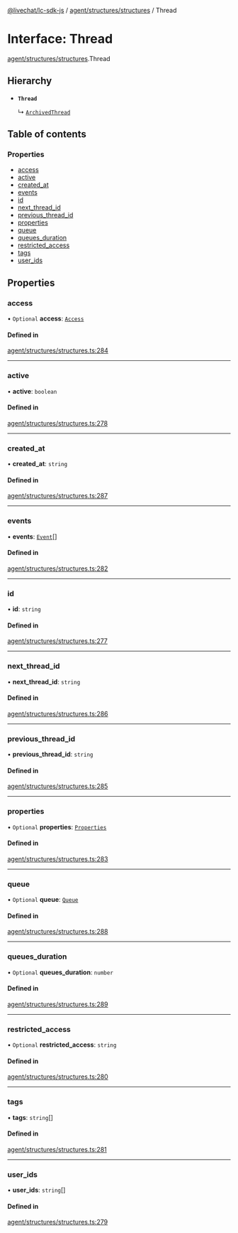[@livechat/lc-sdk-js](../README.md) / [agent/structures/structures](../modules/agent_structures_structures.md) / Thread

# Interface: Thread

[agent/structures/structures](../modules/agent_structures_structures.md).Thread

## Hierarchy

- **`Thread`**

  ↳ [`ArchivedThread`](agent_structures_structures.ArchivedThread.md)

## Table of contents

### Properties

- [access](agent_structures_structures.Thread.md#access)
- [active](agent_structures_structures.Thread.md#active)
- [created\_at](agent_structures_structures.Thread.md#created_at)
- [events](agent_structures_structures.Thread.md#events)
- [id](agent_structures_structures.Thread.md#id)
- [next\_thread\_id](agent_structures_structures.Thread.md#next_thread_id)
- [previous\_thread\_id](agent_structures_structures.Thread.md#previous_thread_id)
- [properties](agent_structures_structures.Thread.md#properties)
- [queue](agent_structures_structures.Thread.md#queue)
- [queues\_duration](agent_structures_structures.Thread.md#queues_duration)
- [restricted\_access](agent_structures_structures.Thread.md#restricted_access)
- [tags](agent_structures_structures.Thread.md#tags)
- [user\_ids](agent_structures_structures.Thread.md#user_ids)

## Properties

### access

• `Optional` **access**: [`Access`](agent_structures_structures.Access.md)

#### Defined in

[agent/structures/structures.ts:284](https://github.com/livechat/lc-sdk-js/blob/10347df/src/agent/structures/structures.ts#L284)

___

### active

• **active**: `boolean`

#### Defined in

[agent/structures/structures.ts:278](https://github.com/livechat/lc-sdk-js/blob/10347df/src/agent/structures/structures.ts#L278)

___

### created\_at

• **created\_at**: `string`

#### Defined in

[agent/structures/structures.ts:287](https://github.com/livechat/lc-sdk-js/blob/10347df/src/agent/structures/structures.ts#L287)

___

### events

• **events**: [`Event`](../modules/agent_structures_events.md#event)[]

#### Defined in

[agent/structures/structures.ts:282](https://github.com/livechat/lc-sdk-js/blob/10347df/src/agent/structures/structures.ts#L282)

___

### id

• **id**: `string`

#### Defined in

[agent/structures/structures.ts:277](https://github.com/livechat/lc-sdk-js/blob/10347df/src/agent/structures/structures.ts#L277)

___

### next\_thread\_id

• **next\_thread\_id**: `string`

#### Defined in

[agent/structures/structures.ts:286](https://github.com/livechat/lc-sdk-js/blob/10347df/src/agent/structures/structures.ts#L286)

___

### previous\_thread\_id

• **previous\_thread\_id**: `string`

#### Defined in

[agent/structures/structures.ts:285](https://github.com/livechat/lc-sdk-js/blob/10347df/src/agent/structures/structures.ts#L285)

___

### properties

• `Optional` **properties**: [`Properties`](agent_structures_structures.Properties.md)

#### Defined in

[agent/structures/structures.ts:283](https://github.com/livechat/lc-sdk-js/blob/10347df/src/agent/structures/structures.ts#L283)

___

### queue

• `Optional` **queue**: [`Queue`](agent_structures_structures.Queue.md)

#### Defined in

[agent/structures/structures.ts:288](https://github.com/livechat/lc-sdk-js/blob/10347df/src/agent/structures/structures.ts#L288)

___

### queues\_duration

• `Optional` **queues\_duration**: `number`

#### Defined in

[agent/structures/structures.ts:289](https://github.com/livechat/lc-sdk-js/blob/10347df/src/agent/structures/structures.ts#L289)

___

### restricted\_access

• `Optional` **restricted\_access**: `string`

#### Defined in

[agent/structures/structures.ts:280](https://github.com/livechat/lc-sdk-js/blob/10347df/src/agent/structures/structures.ts#L280)

___

### tags

• **tags**: `string`[]

#### Defined in

[agent/structures/structures.ts:281](https://github.com/livechat/lc-sdk-js/blob/10347df/src/agent/structures/structures.ts#L281)

___

### user\_ids

• **user\_ids**: `string`[]

#### Defined in

[agent/structures/structures.ts:279](https://github.com/livechat/lc-sdk-js/blob/10347df/src/agent/structures/structures.ts#L279)
